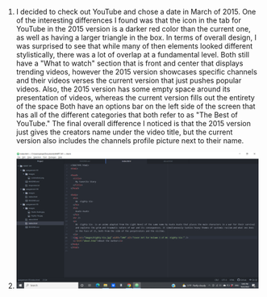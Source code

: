 1. I decided to check out YouTube and chose a date in March of 2015. One of the interesting differences I found was that the icon in the tab for YouTube in the 2015 version is a darker red color than the current one, as well as having a larger triangle in the box. In terms of overall design, I was surprised to see that while many of then elements looked different stylistically, there was a lot of overlap at a fundamental level. Both still have a "What to watch" section that is front and center that displays trending videos, however the 2015 version showcases specific channels and their videos verses the current version that just pushes popular videos. Also, the 2015 version has some empty space around its presentation of videos, whereas the current version fills out the entirety of the space
Both have an options bar on the left side of the screen that has all of the different categories that both refer to as "The Best of YouTube." The final overall difference I noticed is that the 2015 version just gives the creators name under the video title, but the current version also includes the channels profile picture next to their name. 

2. ![Screenshot](./images/assignment-05-screenshot.png)
